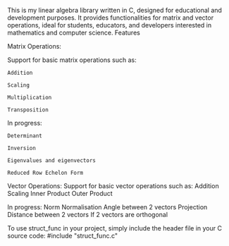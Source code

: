
This is my linear algebra library written in C, designed for educational and development purposes. It provides functionalities for matrix and vector operations, ideal for students, educators, and developers interested in mathematics and computer science.
Features

Matrix Operations:

  Support for basic matrix operations such as:

    Addition
    
    Scaling
    
    Multiplication
    
    Transposition

  
  In progress:
  
    Determinant
    
    Inversion
    
    Eigenvalues and eigenvectors
    
    Reduced Row Echelon Form

Vector Operations:
  Support for basic vector operations such as:
    Addition
    Scaling
    Inner Product
    Outer Product

  In progress:
    Norm
    Normalisation
    Angle between 2 vectors
    Projection
    Distance between 2 vectors
    If 2 vectors are orthogonal



To use struct_func in your project, simply include the header file in your C source code:
#include "struct_func.c"

